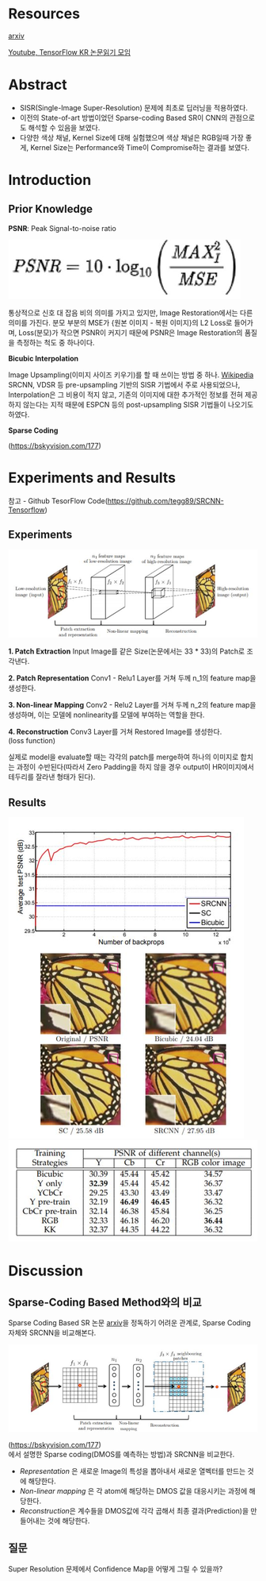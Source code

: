 # Resources

[arxiv](https://arxiv.org/abs/1501.00092)

[Youtube, TensorFlow KR 논문읽기 모임](https://www.youtube.com/watch?v=1jGr_OFyfa0)

# Abstract

* SISR(Single-Image Super-Resolution) 문제에 최초로 딥러닝을 적용하였다.
* 이전의 State-of-art 방법이었던 Sparse-coding Based SR이 CNN의 관점으로도 해석할 수 있음을 보였다.
* 다양한 색상 채널, Kernel Size에 대해 실험했으며 색상 채널은 RGB일때 가장 좋게, Kernel Size는 Performance와 Time이 Compromise하는 결과를 보였다.

# Introduction

## Prior Knowledge

**PSNR**: Peak Signal-to-noise ratio

![](1.JPG)

통상적으로 신호 대 잡음 비의 의미를 가지고 있지만, Image Restoration에서는 다른 의미를 가진다.
분모 부분의 MSE가 {원본 이미지 - 복원 이미지}의 L2 Loss로 들어가며, Loss(분모)가 작으면 PSNR이 커지기 때문에 PSNR은 Image Restoration의 품질을 측정하는 척도 중 하나이다.

**Bicubic Interpolation**

Image Upsampling(이미지 사이즈 키우기)를 할 때 쓰이는 방법 중 하나. [Wikipedia](https://en.wikipedia.org/wiki/Bicubic_interpolation)  
SRCNN, VDSR 등 pre-upsampling 기반의 SISR 기법에서 주로 사용되었으나, Interpolation은 그 비용이 적지 않고, 기존의 이미지에 대한 추가적인 정보를 전혀 제공하지 않는다는 지적 때문에 ESPCN 등의 post-upsampling SISR 기법들이 나오기도 하였다.

**Sparse Coding**

(https://bskyvision.com/177)

# Experiments and Results

참고 - Github TesorFlow Code(https://github.com/tegg89/SRCNN-Tensorflow)

## Experiments

![Architecture of SRCNN](2.JPG)

**1. Patch Extraction**
Input Image를 같은 Size(논문에서는 33 * 33)의 Patch로 조각낸다.

**2. Patch Representation**
Conv1 - Relu1 Layer를 거쳐 두께 n_1의 feature map을 생성한다.

**3. Non-linear Mapping**
Conv2 - Relu2 Layer를 거쳐 두께 n_2의 feature map을 생성하며, 이는 모델에 nonlinearity를 모델에 부여하는 역할을 한다.

**4. Reconstruction**
Conv3 Layer를 거쳐 Restored Image를 생성한다.  
(loss function)

실제로 model을 evaluate할 때는 각각의 patch를 merge하여 하나의 이미지로 합치는 과정이 수반된다(따라서 Zero Padding을 하지 않을 경우 output이 HR이미지에서 테두리를 잘라낸 형태가 된다).

## Results

![backprops-PSNR Graph and Reconstruction of SRCNN, SC, Bicubic](3.JPG)
![PSNR of SRCNN via different Color Channels](4.JPG)

# Discussion

## Sparse-Coding Based Method와의 비교



Sparse Coding Based SR 논문 [arxiv](http://www.ifp.illinois.edu/~jyang29/papers/TIP10-SR.pdf)을 정독하기 어려운 관계로, Sparse Coding 자체와 SRCNN을 비교해본다.

![Sparse Coding SR in a view of SRCNN](5.JPG)

(https://bskyvision.com/177)  
에서 설명한 Sparse coding(DMOS를 예측하는 방법)과 SRCNN을 비교한다.

* *Representation* 은 새로운 Image의 특성을 뽑아내서 새로운 열벡터를 만드는 것에 해당한다.
* *Non-linear mapping* 은 각 atom에 해당하는 DMOS 값을 대응시키는 과정에 해당한다.
* *Reconstruction*은 계수들을 DMOS값에 각각 곱해서 최종 결과(Prediction)을 만들어내는 것에 해당한다.  


## 질문

Super Resolution 문제에서 Confidence Map을 어떻게 그릴 수 있을까?
